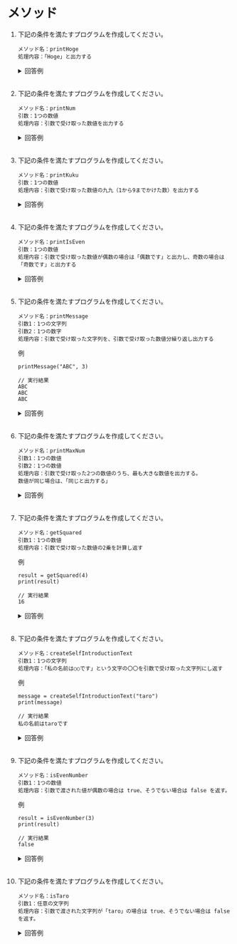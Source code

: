 # メソッド

1. 下記の条件を満たすプログラムを作成してください。

    ```
    メソッド名：printHoge  
    処理内容：「Hoge」と出力する
    ```

    <details><summary>回答例</summary><div>
            
    ```
    def printHoge():
       print("Hoge")

    printHoge()
    ```
            
    </div></details>
        

    <br>
	
2. 下記の条件を満たすプログラムを作成してください。

    ```
    メソッド名：printNum  
    引数：1つの数値  
    処理内容：引数で受け取った数値を出力する
    ```

    <details><summary>回答例</summary><div>
            
    ```
    def printNum(num):
        print(num)

    printNum(4)
    ```
            
    </div></details>
        

    <br>
	
3. 下記の条件を満たすプログラムを作成してください。

    ```
    メソッド名：printKuku  
    引数：1つの数値  
    処理内容：引数で受け取った数値の九九（1から9までかけた数）を出力する
    ```

    <details><summary>回答例</summary><div>
            
    ```
    def printKuku(num):
        for i in range(1, 10):
            print(num * i)

    printKuku(4)
    ```
            
    </div></details>
        

    <br>
	
4. 下記の条件を満たすプログラムを作成してください。

    ```
    メソッド名：printIsEven  
    引数：1つの数値  
    処理内容：引数で受け取った数値が偶数の場合は「偶数です」と出力し、奇数の場合は「奇数です」と出力する
    ```

    <details><summary>回答例</summary><div>
            
    ```
    def printIsEven(num):
        if num % 2 == 0:
            print("偶数です")
        else:
            print("奇数です")

    printIsEven(3);
    ```
            
    </div></details>
        
    <br>
	
5. 下記の条件を満たすプログラムを作成してください。

    ```
    メソッド名：printMessage  
    引数1：1つの文字列  
    引数2：1つの数字  
    処理内容：引数で受け取った文字列を、引数で受け取った数値分繰り返し出力する
    ```
	
    例
        
    ```
    printMessage("ABC", 3)
        
    // 実行結果
    ABC
    ABC
    ABC
    ```

    <details><summary>回答例</summary><div>
            
    ```
    def printMessage(str, count):
        for i in range(0, count):
            print(str)

    printMessage("ABC", 3)
    ```
            
    </div></details>
        

    <br>
	
6. 下記の条件を満たすプログラムを作成してください。

    ```
    メソッド名：printMaxNum  
    引数1：1つの数値  
    引数2：1つの数値  
    処理内容：引数で受け取った2つの数値のうち、最も大きな数値を出力する。  
    数値が同じ場合は、「同じと出力する」
    ```

    <details><summary>回答例</summary><div>
            
    ```
    def printMaxNum(num1, num2):
        if num1 > num2:
            print(num1)
        elif num1 < num2:
            print(num2)
        else:
            print("同じ")

    printMaxNum(4, 5)
    ```
            
    </div></details>
        

    <br>
	
7. 下記の条件を満たすプログラムを作成してください。

    ```
    メソッド名：getSquared  
    引数1：1つの数値  
    処理内容：引数で受け取った数値の2乗を計算し返す
    ```
	
    例
	
    ```
    result = getSquared(4)
    print(result)
        
    // 実行結果
    16
    ```
        
    <details><summary>回答例</summary><div>
            
    ```
    def getSquared(num):
        return num * num

    result = getSquared(4)
    print(result)
    ```
            
    </div></details>
        

    <br>
	
8. 下記の条件を満たすプログラムを作成してください。

    ```
    メソッド名：createSelfIntroductionText  
    引数1：1つの文字列  
    処理内容：「私の名前は○○です」という文字の〇〇を引数で受け取った文字列にし返す
    ```
	
    例
        
    ```
    message = createSelfIntroductionText("taro")
    print(message)
        
    // 実行結果
    私の名前はtaroです
    ```
	
    <details><summary>回答例</summary><div>
            
    ```
    def createSelfIntroductionText(name):
        msg = "私の名前は" + name + "です"
        return msg

    message = createSelfIntroductionText("taro")
    print(message)
    ```
            
    </div></details>
        
    <br>
	
9. 下記の条件を満たすプログラムを作成してください。

    ```
    メソッド名：isEvenNumber  
    引数1：1つの数値  
    処理内容：引数で渡された値が偶数の場合は true、そうでない場合は false を返す。
    ```
	
    例
        
    ```
    result = isEvenNumber(3)
    print(result)
        
    // 実行結果
    false
    ```
	
    <details><summary>回答例</summary><div>
            
    ```
    def isEvenNumber(num):
        if (num % 2 == 0):
            return "true"
        else:
            return "false"

    result = isEvenNumber(3)
    print(result)
    ```
            
    </div></details>
        

    <br>
	
10. 下記の条件を満たすプログラムを作成してください。

    ```
    メソッド名：isTaro  
    引数1：任意の文字列  
    処理内容：引数で渡された文字列が「taro」の場合は true、そうでない場合は false を返す。
    ```
	
    <details><summary>回答例</summary><div>
            
    ```
    def isTaro(str):
        if str == "taro":
            return "true"
        else:
            return "false"

    result = isTaro("taro");
    print(result)
    ```
            
    </div></details>
        

    <br>

